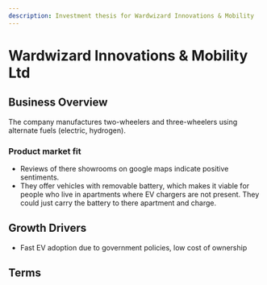 ```yaml
---
description: Investment thesis for Wardwizard Innovations & Mobility
---
```



# Wardwizard Innovations & Mobility Ltd


## Business Overview
The company manufactures two-wheelers and three-wheelers using alternate fuels (electric, hydrogen).


### Product market fit
- Reviews of there showrooms on google maps indicate positive sentiments.
- They offer vehicles with removable battery, which makes it viable for people who live in apartments where EV chargers are not present. They could just carry the battery to there apartment and charge.


## Growth Drivers
- Fast EV adoption due to government policies, low cost of ownership 


## Terms

